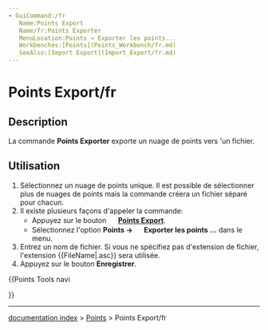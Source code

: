 ```yaml
---
- GuiCommand:/fr
   Name:Points Export
   Name/fr:Points Exporter
   MenuLocation:Points → Exporter les points...
   Workbenches:[Points](Points_Workbench/fr.md)
   SeeAlso:[Import Export](Import_Export/fr.md)
---
```


# Points Export/fr

## Description

La commande **Points Exporter** exporte un nuage de points vers \'un fichier.

## Utilisation

1.  Sélectionnez un nuage de points unique. Il est possible de sélectionner plus de nuages de points mais la commande créera un fichier séparé pour chacun.
2.  Il existe plusieurs façons d\'appeler la commande:
    -   Appuyez sur le bouton **<img src="images/Points_Export.svg" width=16px> [Points Export](Points_Export.md)**.
    -   Sélectionnez l\'option **Points → <img src="images/Points_Export.svg" width=16px> Exporter les points ...** dans le menu.
3.  Entrez un nom de fichier. Si vous ne spécifiez pas d\'extension de fichier, l\'extension {{FileName|.asc}} sera utilisée.
4.  Appuyez sur le bouton **Enregistrer**.





{{Points Tools navi

}}

---
[documentation index](../README.md) > [Points](Points_Workbench.md) > Points Export/fr
